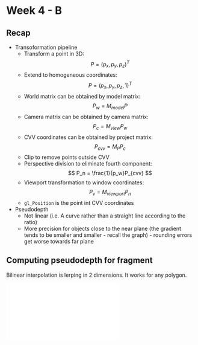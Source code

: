 # Week 4 - B

## Recap

* Transoformation pipeline
  * Transform a point in 3D: 
  $$ P = (p_x,p_y,p_z)^T $$
  * Extend to homogeneous coordinates: 
  $$ P = (p_x,p_y,p_z,1)^T $$
  * World matrix can be obtained by model matrix:
  $$ P_w = M_{model}P $$
  * Camera matrix can be obtained by camera matrix:
  $$ P_c = M_{view}P_w $$
  * CVV coordinates can be obtained by project matrix:
  $$ P_{cvv} = M_PP_c $$
  * Clip to remove points outside CVV
  * Perspective division to eliminate fourth component:
  $$ P_n = \frac{1}{p_w}P_{cvv} $$
  * Viewport transformation to window coordinates:
  $$ P_v = M_{viewport}P_n $$
  * `gl_Position` is the point int CVV coordinates
* Pseudodepth
  * Not linear (i.e. A curve rather than a straight line according to the ratio)
  * More precision for objects close to the near plane (the gradient tends to be smaller and smaller - recall the graph) - rounding errors get worse towards far plane
  
## Computing pseudodepth for fragment

Bilinear interpolation is lerping in 2 dimensions. It works for any polygon.

![Polygon](polygon.md)
